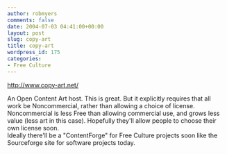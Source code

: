 ```yaml
---
author: robmyers
comments: false
date: 2004-07-03 04:41:00+00:00
layout: post
slug: copy-art
title: copy-art
wordpress_id: 175
categories:
- Free Culture
---
```


http://www.copy-art.net/  
  
An Open Content Art host. This is great. But it explicitly requires that all work be Noncommercial, rather than allowing a choice of license. Noncommercial is less Free than allowing commercial use, and grows less value (less art in this case). Hopefully they'll allow people to choose their own license soon.   
Ideally there'll be a "ContentForge" for Free Culture projects soon like the Sourceforge site for software projects today.

  


